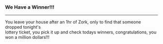 ### We Have a Winner!!!
---
You leave your house after an 1hr of Zork, only to find that someone dropped tonight's  
lottery ticket, you pick it up and check todays winners, congratulations, 
you won a million dollars!!!






 